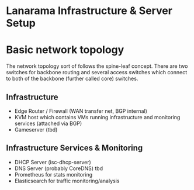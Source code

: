 # Lanarama Infrastructure & Server Setup

# Basic network topology
The network topology sort of follows the spine-leaf concept. There are two switches for backbone routing and several access switches which connect to both of the backbone (further called core) switches.

## Infrastructure
- Edge Router / Firewall (WAN transfer net, BGP internal)
- KVM host which contains VMs running infrastructure and monitoring services (attached via BGP)
- Gameserver (tbd)

## Infrastructure Services & Monitoring
- DHCP Server (isc-dhcp-server)
- DNS Server (probably CoreDNS) tbd
- Prometheus for stats monitoring
- Elasticsearch for traffic monitoring/analysis
